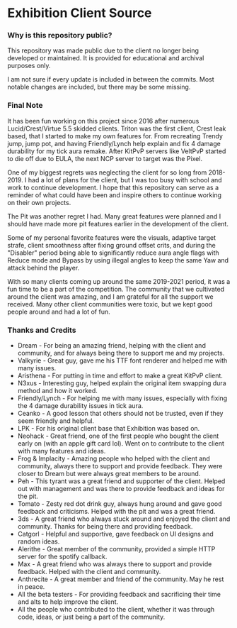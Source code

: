 # Exhibition Client Source

### Why is this repository public?

This repository was made public due to the client no longer being developed or maintained. It is provided for educational and archival purposes only.

I am not sure if every update is included in between the commits. Most notable changes are included, but there may be some missing.

### Final Note

It has been fun working on this project since 2016 after numerous Lucid/Crest/Virtue 5.5 skidded clients. Triton was the first client, Crest leak based, that I started to make my own features for. From recreating Trendy jump, jump pot, and having Friendly/Lynch help explain and fix 4 damage durability for my tick aura remake. After KitPvP servers like VeltPvP started to die off due to EULA, the next NCP server to target was the Pixel.

One of my biggest regrets was neglecting the client for so long from 2018-2019. I had a lot of plans for the client, but I was too busy with school and work to continue development. I hope that this repository can serve as a reminder of what could have been and inspire others to continue working on their own projects.

The Pit was another regret I had. Many great features were planned and I should have made more pit features earlier in the development of the client.

Some of my personal favorite features were the visuals, adaptive target strafe, client smoothness after fixing ground offset crits, and during the "Disabler" period being able to significantly reduce aura angle flags with Reduce mode and Bypass by using illegal angles to keep the same Yaw and attack behind the player.

With so many clients coming up around the same 2019-2021 period, it was a fun time to be a part of the competition. The community that we cultivated around the client was amazing, and I am grateful for all the support we received. Many other client communities were toxic, but we kept good people around and had a lot of fun.

### Thanks and Credits

- Dream - For being an amazing friend, helping with the client and community, and for always being there to support me and my projects.
- Valkyrie - Great guy, gave me his TTF font renderer and helped me with many issues.
- Aristhena - For putting in time and effort to make a great KitPvP client.
- N3xus - Interesting guy, helped explain the original item swapping dura method and how it worked.
- Friendly/Lynch - For helping me with many issues, especially with fixing the 4 damage durability issues in tick aura.
- Ceanko - A good lesson that others should not be trusted, even if they seem friendly and helpful.
- LPK - For his original client base that Exhibition was based on.
- Neohack - Great friend, one of the first people who bought the client early on (with an apple gift card lol). Went on to contribute to the client with many features and ideas.
- Frog & Implacity - Amazing people who helped with the client and community, always there to support and provide feedback. They were closer to Dream but were always great members to be around.
- Peh - This tyrant was a great friend and supporter of the client. Helped out with management and was there to provide feedback and ideas for the pit.
- Tomato - Zesty red dot drink guy, always hung around and gave good feedback and criticisms. Helped with the pit and was a great friend.
- 3ds - A great friend who always stuck around and enjoyed the client and community. Thanks for being there and providing feedback.
- Catgorl - Helpful and supportive, gave feedback on UI designs and random ideas.
- Alerithe - Great member of the community, provided a simple HTTP server for the spotify callback.
- Max - A great friend who was always there to support and provide feedback. Helped with the client and community.
- Anthrecite - A great member and friend of the community. May he rest in peace.
- All the beta testers - For providing feedback and sacrificing their time and alts to help improve the client.
- All the people who contributed to the client, whether it was through code, ideas, or just being a part of the community.
